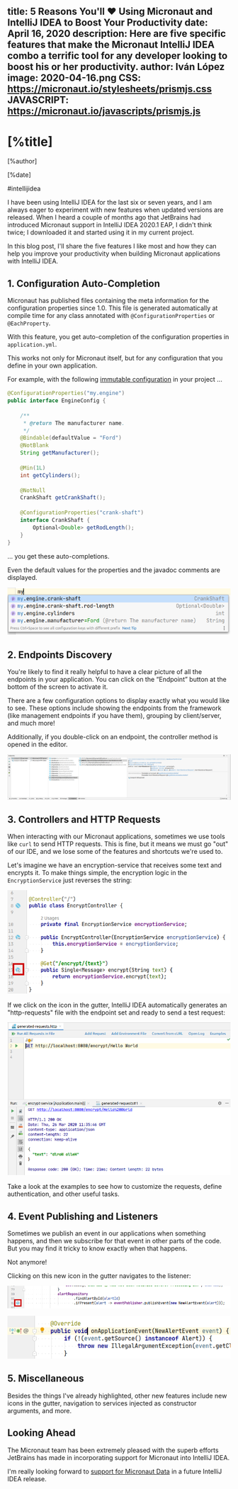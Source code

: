 title: 5 Reasons You'll ❤️ Using Micronaut and IntelliJ IDEA to Boost Your Productivity
date: April 16, 2020 
description: Here are five specific features that make the Micronaut IntelliJ IDEA combo a terrific tool for any developer looking to boost his or her productivity.
author: Iván López
image: 2020-04-16.png
CSS: https://micronaut.io/stylesheets/prismjs.css
JAVASCRIPT: https://micronaut.io/javascripts/prismjs.js
---

# [%title]

[%author]

[%date] 

#intellijidea

I have been using IntelliJ IDEA for the last six or seven years, and I am always eager to experiment with new features when updated versions are released. When I heard a couple of months ago that JetBrains had introduced Micronaut support in IntelliJ IDEA 2020.1 EAP, I didn't think twice; I downloaded it and started using it in my current project.

In this blog post, I'll share the five features I like most and how they can help you improve your productivity when building Micronaut applications with IntelliJ IDEA.

## 1\. Configuration Auto-Completion

Micronaut has published files containing the meta information for the configuration properties since 1.0\. This file is generated automatically at compile time for any class annotated with `@ConfigurationProperties` or `@EachProperty`.

With this feature, you get auto-completion of the configuration properties in `application.yml`.

This works not only for Micronaut itself, but for any configuration that you define in your own application.

For example, with the following [immutable configuration](https://docs.micronaut.io/latest/guide/index.html#immutableConfig) in your project ...

```java
@ConfigurationProperties("my.engine")
public interface EngineConfig {

    /**
     * @return The manufacturer name.
     */
    @Bindable(defaultValue = "Ford")
    @NotBlank
    String getManufacturer();

    @Min(1L)
    int getCylinders();

    @NotNull
    CrankShaft getCrankShaft();

    @ConfigurationProperties("crank-shaft")
    interface CrankShaft {
        Optional<Double> getRodLength();
    }
}
```

… you get these auto-completions.

Even the default values for the properties and the javadoc comments are displayed.

![configuration auto-completion](2020-04-16-img01.png)

## 2\. Endpoints Discovery

You're likely to find it really helpful to have a clear picture of all the endpoints in your application. You can click on the “Endpoint” button at the bottom of the screen to activate it. 

There are a few configuration options to display exactly what you would like to see. These options include showing the endpoints from the framework (like management endpoints if you have them), grouping by client/server, and much more! 

Additionally, if you double-click on an endpoint, the controller method is opened in the editor.

![Endpoints Discovery](2020-04-16-img02.png)

## 3\. Controllers and HTTP Requests

When interacting with our Micronaut applications, sometimes we use tools like `curl` to send HTTP requests. This is fine, but it means we must go "out" of our IDE, and we lose some of the features and shortcuts we're used to.

Let's imagine we have an encryption-service that receives some text and encrypts it. To make things simple, the encryption logic in the `EncryptionService` just reverses the string:

![Controllers and HTTP Requests](2020-04-16-img03.png)

If we click on the icon in the gutter, IntelliJ IDEA automatically generates an "http-requests" file with the endpoint set and ready to send a test request:

![HTTP Requests File](2020-04-16-img04.png)

Take a look at the examples to see how to customize the requests, define authentication, and other useful tasks.

## 4\. Event Publishing and Listeners

Sometimes we publish an event in our applications when something happens, and then we subscribe for that event in other parts of the code. But you may find it tricky to know exactly when that happens.

Not anymore! 

Clicking on this new icon in the gutter navigates to the listener:

![Event Publishing and Listeners Image 1](2020-04-16-img05.png)

![Event Publishing and Listeners Image 2](2020-04-16-img06.png)

## 5\. Miscellaneous

Besides the things I've already highlighted, other new features include new icons in the gutter, navigation to services injected as constructor arguments, and more.

## Looking Ahead

The Micronaut team has been extremely pleased with the superb efforts JetBrains has made in incorporating support for Micronaut into IntelliJ IDEA.

I'm really looking forward to [support for Micronaut Data](https://youtrack.jetbrains.com/issue/IDEA-222224) in a future IntelliJ IDEA release.
